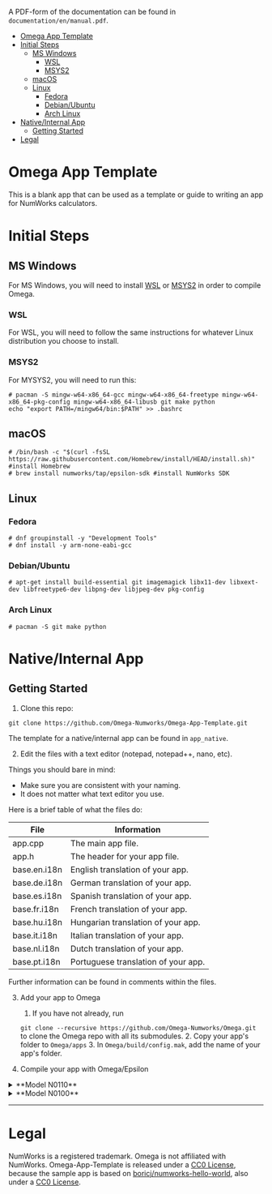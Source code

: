 A PDF-form of the documentation can be found in `documentation/en/manual.pdf`.

- [Omega App Template](#omega-app-template)
- [Initial Steps](#initial-steps)
  * [MS Windows](#ms-windows)
    + [WSL](#wsl)
    + [MSYS2](#msys2)
  * [macOS](#macos)
  * [Linux](#linux)
    + [Fedora](#fedora)
    + [Debian/Ubuntu](#debianubuntu)
    + [Arch Linux](#arch-linux)
- [Native/Internal App](#nativeinternal-app)
  * [Getting Started](#getting-started)
- [Legal](#legal)

# Omega App Template
This is a blank app that can be used as a template or guide to writing an app for NumWorks calculators.

# Initial Steps
## MS Windows
For MS Windows, you will need to install [WSL](https://docs.microsoft.com/en-us/windows/wsl/install-win10) or [MSYS2](https://www.msys2.org/#installation) in order to compile Omega.

### WSL
For WSL, you will need to follow the same instructions for whatever Linux distribution you choose to install.

### MSYS2
For MYSYS2, you will need to run this:
```
# pacman -S mingw-w64-x86_64-gcc mingw-w64-x86_64-freetype mingw-w64-x86_64-pkg-config mingw-w64-x86_64-libusb git make python
echo "export PATH=/mingw64/bin:$PATH" >> .bashrc
```

## macOS
```
# /bin/bash -c "$(curl -fsSL https://raw.githubusercontent.com/Homebrew/install/HEAD/install.sh)" #install Homebrew
# brew install numworks/tap/epsilon-sdk #install NumWorks SDK
```

## Linux

### Fedora
```
# dnf groupinstall -y "Development Tools"
# dnf install -y arm-none-eabi-gcc
```

### Debian/Ubuntu
```
# apt-get install build-essential git imagemagick libx11-dev libxext-dev libfreetype6-dev libpng-dev libjpeg-dev pkg-config
```

### Arch Linux
```
# pacman -S git make python
```

# Native/Internal App
## Getting Started
1. Clone this repo:
```
git clone https://github.com/Omega-Numworks/Omega-App-Template.git
```
The template for a native/internal app can be found in `app_native`.

2. Edit the files with a text editor (notepad, notepad++, nano, etc).

Things you should bare in mind:

- Make sure you are consistent with your naming.
- It does not matter what text editor you use.

Here is a brief table of what the files do:

| File         | Information                         |
|--------------|-------------------------------------|
| app.cpp      | The main app file.                  |
| app.h        | The header for your app file.       |
| base.en.i18n | English translation of your app.    |
| base.de.i18n | German translation of your app.     |
| base.es.i18n | Spanish translation of your app.    |
| base.fr.i18n | French translation of your app.     |
| base.hu.i18n | Hungarian translation of your app.  |
| base.it.i18n | Italian translation of your app.    |
| base.nl.i18n | Dutch translation of your app.      |
| base.pt.i18n | Portuguese translation of your app. |

Further information can be found in comments within the files.

3. Add your app to Omega
	1. If you have not already, run
	
	`git clone --recursive https://github.com/Omega-Numworks/Omega.git` to clone the Omega repo with all its submodules.
	2. Copy your app's folder to `Omega/apps`
	3. In `Omega/build/config.mak`, add the name of your app's folder.

4. Compile your app with Omega/Epsilon

<details>
<summary>**Model N0110**</summary>

```sh
make clean
make OMEGA_USERNAME="{Your, max 15 characters}" -j4
make epsilon_flash
```

You can change the number of processes that run in parallel during the build by changing the value of the `-j` flag.
</details>

<details>
<summary>**Model N0100**</summary>

```sh
make MODEL=n0100 clean
make MODEL=n0100 OMEGA_USERNAME="{Your, max 15 characters}" -j4
make MODEL=n0100 epsilon_flash
```

You can change the number of processes that run in parallel during the build by changing the value of the `-j` flag.

</details>

---
# Legal
NumWorks is a registered trademark. Omega is not affiliated with NumWorks. Omega-App-Template is released under a [CC0 License](https://creativecommons.org/publicdomain/zero/1.0/), because the sample app is based on [boricj/numworks-hello-world](https://github.com/boricj/numworks-hello-world), also under a [CC0 License](https://creativecommons.org/publicdomain/zero/1.0/).
